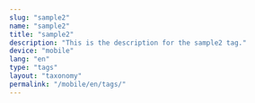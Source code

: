 ```yaml
---
slug: "sample2"
name: "sample2"
title: "sample2"
description: "This is the description for the sample2 tag."
device: "mobile"
lang: "en"
type: "tags"
layout: "taxonomy"
permalink: "/mobile/en/tags/"
---
```

